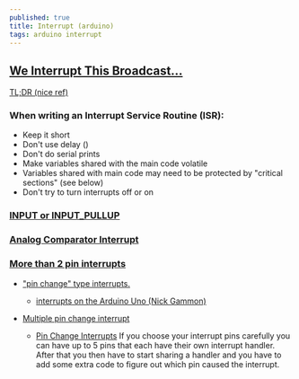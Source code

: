 ```yaml
---
published: true
title: Interrupt (arduino)
tags: arduino interrupt
---
```

## [We Interrupt This Broadcast...](https://www.allaboutcircuits.com/technical-articles/using-interrupts-on-arduino/)

[TL;DR (nice ref)](https://arduino.stackexchange.com/questions/30968/how-do-interrupts-work-on-the-arduino-uno-and-similar-boards/30969#30969)

### When writing an Interrupt Service Routine (ISR):
- Keep it short
- Don't use delay ()
- Don't do serial prints
- Make variables shared with the main code volatile
- Variables shared with main code may need to be protected by "critical sections" (see below)
- Don't try to turn interrupts off or on

### [INPUT or INPUT_PULLUP](https://forum.arduino.cc/index.php?topic=384675.0)

### [Analog Comparator Interrupt](https://forum.arduino.cc/index.php?topic=149840.0)

### [More than 2 pin interrupts](https://forum.arduino.cc/index.php?topic=13727.0)
- ["pin change" type interrupts.](https://arduino.stackexchange.com/questions/1784/how-many-interrupt-pins-can-an-uno-handle/12958#12958)
	- [interrupts on the Arduino Uno (Nick Gammon)](http://gammon.com.au/interrupts)

- [Multiple pin change interrupt](https://www.reddit.com/r/arduino/comments/2z095i/attaching_more_than_3_interrupts_to_an_arduino_uno/)
	- [Pin Change Interrupts](https://thewanderingengineer.com/2014/08/11/arduino-pin-change-interrupts/)
If you choose your interrupt pins carefully you can have up to 5 pins that each have their own interrupt handler. After that you then have to start sharing a handler and you have to add some extra code to figure out which pin caused the interrupt.
